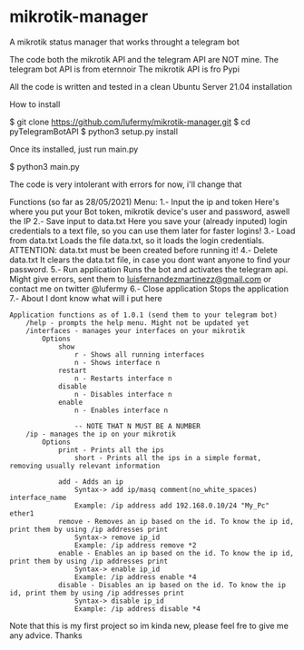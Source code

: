 # mikrotik-manager
A mikrotik status manager that works throught a telegram bot

The code both the mikrotik API and the telegram API are NOT mine.
The telegram bot API is from eternnoir
The mikrotik API is fro Pypi

All the code is written and tested in a clean Ubuntu Server 21.04 installation

How to install

$ git clone https://github.com/lufermy/mikrotik-manager.git
$ cd pyTelegramBotAPI
$ python3 setup.py install

Once its installed, just run main.py

$ python3 main.py

The code is very intolerant with errors for now, i'll change that

Functions (so far as 28/05/2021)
	Menu:
		1.- Input the ip and token
			Here's where you put your Bot token, mikrotik device's user and password, aswell the IP
		2.- Save input to data.txt
			Here you save your (already inputed) login credentials to a text file, so you can use them later for faster logins!
		3.- Load from data.txt
			Loads the file data.txt, so it loads the login credentials. ATTENTION: data.txt must be been created before running it!
		4.- Delete data.txt
			It clears the data.txt file, in case you dont want anyone to find your password.
		5.- Run application
			Runs the bot and activates the telegram api. Might give errors, sent them to luisfernandezmartinezz@gmail.com or contact me on twitter @lufermy
		6.- Close application
			Stops the application
		7.- About
			I dont know what will i put here

	Application functions as of 1.0.1 (send them to your telegram bot) 
		/help - prompts the help menu. Might not be updated yet
		/interfaces - manages your interfaces on your mikrotik
			Options
				show
					r - Shows all running interfaces
					n - Shows interface n
				restart
					n - Restarts interface n
				disable
					n - Disables interface n
				enable
					n - Enables interface n
		
					-- NOTE THAT N MUST BE A NUMBER
		/ip - manages the ip on your mikrotik
			Options
				print - Prints all the ips
					short - Prints all the ips in a simple format, removing usually relevant information
				
				add - Adds an ip
					Syntax-> add ip/masq comment(no_white_spaces) interface_name
					Example: /ip address add 192.168.0.10/24 "My_Pc" ether1
				remove - Removes an ip based on the id. To know the ip id, print them by using /ip addresses print
					Syntax-> remove ip_id
					Example: /ip address remove *2
				enable - Enables an ip based on the id. To know the ip id, print them by using /ip addresses print
					Syntax-> enable ip_id
					Example: /ip address enable *4
				disable - Disables an ip based on the id. To know the ip id, print them by using /ip addresses print
					Syntax-> disable ip_id
					Example: /ip address disable *4
Note that this is my first project so im kinda new, please feel fre to give me any advice. Thanks
